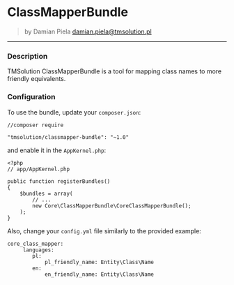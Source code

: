 # ClassMapperBundle

>by Damian Piela <damian.piela@tmsolution.pl>

---

### Description

TMSolution ClassMapperBundle is a tool for mapping class names to more friendly equivalents.


### Configuration

To use the bundle, update your `composer.json`:

```
//composer require

"tmsolution/classmapper-bundle": "~1.0"
```


and enable it in the `AppKernel.php`:

```
<?php
// app/AppKernel.php

public function registerBundles()
{
    $bundles = array(
        // ...
        new Core\ClassMapperBundle\CoreClassMapperBundle();
    );
}
```


Also, change your `config.yml` file similarly to the provided example:

```
core_class_mapper:
     languages:
        pl:
            pl_friendly_name: Entity\Class\Name
        en:
            en_friendly_name: Entity\Class\Name
```
